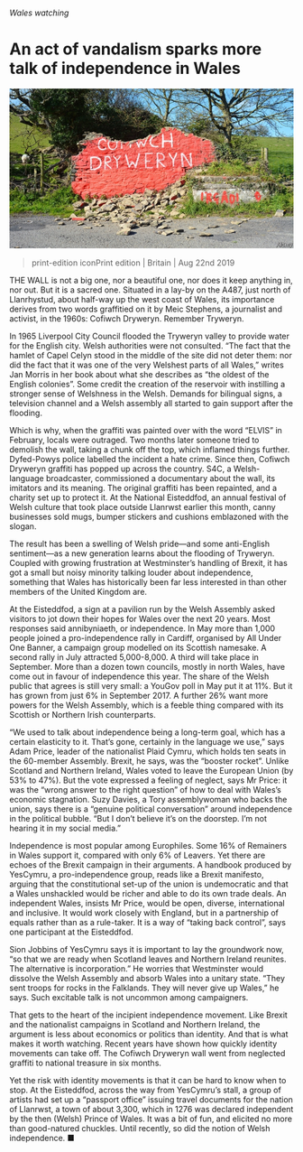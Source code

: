 ###### Wales watching

# An act of vandalism sparks more talk of independence in Wales 

![image](images/20190824_BRP003_0.jpg) 

> print-edition iconPrint edition | Britain | Aug 22nd 2019 

THE WALL is not a big one, nor a beautiful one, nor does it keep anything in, nor out. But it is a sacred one. Situated in a lay-by on the A487, just north of Llanrhystud, about half-way up the west coast of Wales, its importance derives from two words graffitied on it by Meic Stephens, a journalist and activist, in the 1960s: Cofiwch Dryweryn. Remember Tryweryn. 

In 1965 Liverpool City Council flooded the Tryweryn valley to provide water for the English city. Welsh authorities were not consulted. “The fact that the hamlet of Capel Celyn stood in the middle of the site did not deter them: nor did the fact that it was one of the very Welshest parts of all Wales,” writes Jan Morris in her book about what she describes as “the oldest of the English colonies”. Some credit the creation of the reservoir with instilling a stronger sense of Welshness in the Welsh. Demands for bilingual signs, a television channel and a Welsh assembly all started to gain support after the flooding. 

Which is why, when the graffiti was painted over with the word “ELVIS” in February, locals were outraged. Two months later someone tried to demolish the wall, taking a chunk off the top, which inflamed things further. Dyfed-Powys police labelled the incident a hate crime. Since then, Cofiwch Dryweryn graffiti has popped up across the country. S4C, a Welsh-language broadcaster, commissioned a documentary about the wall, its imitators and its meaning. The original graffiti has been repainted, and a charity set up to protect it. At the National Eisteddfod, an annual festival of Welsh culture that took place outside Llanrwst earlier this month, canny businesses sold mugs, bumper stickers and cushions emblazoned with the slogan. 

The result has been a swelling of Welsh pride—and some anti-English sentiment—as a new generation learns about the flooding of Tryweryn. Coupled with growing frustration at Westminster’s handling of Brexit, it has got a small but noisy minority talking louder about independence, something that Wales has historically been far less interested in than other members of the United Kingdom are. 

At the Eisteddfod, a sign at a pavilion run by the Welsh Assembly asked visitors to jot down their hopes for Wales over the next 20 years. Most responses said annibyniaeth, or independence. In May more than 1,000 people joined a pro-independence rally in Cardiff, organised by All Under One Banner, a campaign group modelled on its Scottish namesake. A second rally in July attracted 5,000-8,000. A third will take place in September. More than a dozen town councils, mostly in north Wales, have come out in favour of independence this year. The share of the Welsh public that agrees is still very small: a YouGov poll in May put it at 11%. But it has grown from just 6% in September 2017. A further 26% want more powers for the Welsh Assembly, which is a feeble thing compared with its Scottish or Northern Irish counterparts. 

“We used to talk about independence being a long-term goal, which has a certain elasticity to it. That’s gone, certainly in the language we use,” says Adam Price, leader of the nationalist Plaid Cymru, which holds ten seats in the 60-member Assembly. Brexit, he says, was the “booster rocket”. Unlike Scotland and Northern Ireland, Wales voted to leave the European Union (by 53% to 47%). But the vote expressed a feeling of neglect, says Mr Price: it was the “wrong answer to the right question” of how to deal with Wales’s economic stagnation. Suzy Davies, a Tory assemblywoman who backs the union, says there is a “genuine political conversation” around independence in the political bubble. “But I don’t believe it’s on the doorstep. I’m not hearing it in my social media.” 

Independence is most popular among Europhiles. Some 16% of Remainers in Wales support it, compared with only 6% of Leavers. Yet there are echoes of the Brexit campaign in their arguments. A handbook produced by YesCymru, a pro-independence group, reads like a Brexit manifesto, arguing that the constitutional set-up of the union is undemocratic and that a Wales unshackled would be richer and able to do its own trade deals. An independent Wales, insists Mr Price, would be open, diverse, international and inclusive. It would work closely with England, but in a partnership of equals rather than as a rule-taker. It is a way of “taking back control”, says one participant at the Eisteddfod. 

Sion Jobbins of YesCymru says it is important to lay the groundwork now, “so that we are ready when Scotland leaves and Northern Ireland reunites. The alternative is incorporation.” He worries that Westminster would dissolve the Welsh Assembly and absorb Wales into a unitary state. “They sent troops for rocks in the Falklands. They will never give up Wales,” he says. Such excitable talk is not uncommon among campaigners. 

That gets to the heart of the incipient independence movement. Like Brexit and the nationalist campaigns in Scotland and Northern Ireland, the argument is less about economics or politics than identity. And that is what makes it worth watching. Recent years have shown how quickly identity movements can take off. The Cofiwch Dryweryn wall went from neglected graffiti to national treasure in six months. 

Yet the risk with identity movements is that it can be hard to know when to stop. At the Eisteddfod, across the way from YesCymru’s stall, a group of artists had set up a “passport office” issuing travel documents for the nation of Llanrwst, a town of about 3,300, which in 1276 was declared independent by the then (Welsh) Prince of Wales. It was a bit of fun, and elicited no more than good-natured chuckles. Until recently, so did the notion of Welsh independence. ■ 

